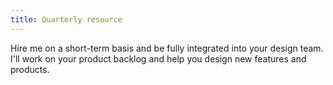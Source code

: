 ```yaml
---
title: Quarterly resource
---
```

Hire me on a short-term basis and be fully integrated into your design team. I'll work on your product backlog and help you design new features and products.